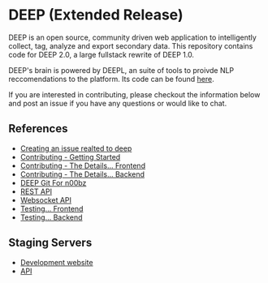 # DEEP (Extended Release)

DEEP is an open source, community driven web application to intelligently collect, tag, analyze and export secondary data. This repository contains code for DEEP 2.0, a large fullstack rewrite of DEEP 1.0.

DEEP's brain is powered by DEEPL, an suite of tools to proivde NLP reccomendations to the platform. Its code can be found [here](https://github.com/eoglethorpe/deepl).

If you are interested in contributing, please checkout the information below and post an issue if you have any questions or would like to chat.

## References

- [Creating an issue realted to deep](docs/create-issue.md)
- [Contributing - Getting Started](docs/getting-started.md)
- [Contributing - The Details... Frontend](docs/contributing_frontend.md)
- [Contributing - The Details... Backend](docs/contributing_backend.md)
- [DEEP Git For n00bz](docs/git.md)
- [REST API](docs/api-rest.md)
- [Websocket API](docs/api-websocket.md)
- [Testing... Frontend](docs/testing_frontend.md)
- [Testing... Backend](docs/testing_backend.md)

## Staging Servers

- [Development website](https://alpha.thedeep.io)
- [API](https://api.alpha.thedeep.io)
